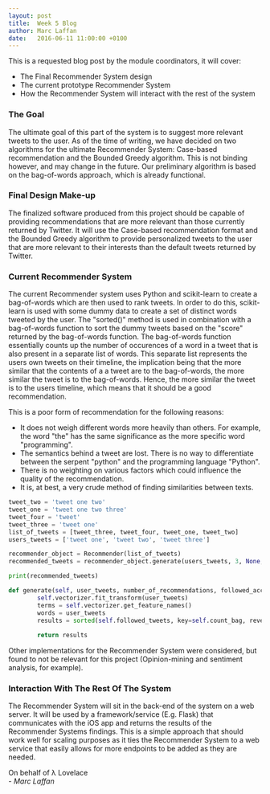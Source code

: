 ```yaml
---
layout: post
title:  Week 5 Blog
author: Marc Laffan
date:   2016-06-11 11:00:00 +0100
---
```


This is a requested blog post by the module coordinators, it will cover:

* The Final Recommender System design
* The current prototype Recommender System
* How the Recommender System will interact with the rest of the system


### The Goal

The ultimate goal of this part of the system is to suggest more relevant tweets to the user. As of the time of writing, we have decided on two algorithms for the ultimate Recommender System: Case-based recommendation and the Bounded Greedy algorithm. This is not binding however, and may change in the future. Our preliminary algorithm is based on the bag-of-words approach, which is already functional.

### Final Design Make-up

The finalized software produced from this project should be capable of providing recommendations that are more relevant than those currently returned by Twitter. It will use the Case-based recommendation format and the Bounded Greedy algorithm to provide personalized tweets to the user that are more relevant to their interests than the default tweets returned by Twitter.


### Current Recommender System

The current Recommender system uses Python and scikit-learn to create a bag-of-words which are then used to rank tweets. In order to do this, scikit-learn is used with some dummy data to create a set of distinct words tweeted by the user. The "sorted()" method is used in combination with a bag-of-words function to sort the dummy tweets based on the "score" returned by the bag-of-words function. The bag-of-words function essentially counts up the number of occurences of a word in a tweet that is also present in a separate list of words. This separate list represents the users own tweets on their timeline, the implication being that the more similar that the contents of a a tweet are to the bag-of-words, the more similar the tweet is to the bag-of-words. Hence, the more similar the tweet is to the users timeline, which means that it should be a good recommendation.

This is a poor form of recommendation for the following reasons:

- It does not weigh different words more heavily than others. For example, the word "the" has the same significance as the more specific word "programming".
- The semantics behind a tweet are lost. There is no way to differentiate between the serpent "python" and the programming language "Python".
- There is no weighting on various factors which could influence the quality of the recommendation.
- It is, at best, a very crude method of finding similarities between texts.

```python
tweet_two = 'tweet one two'
tweet_one = 'tweet one two three'
tweet_four = 'tweet'
tweet_three = 'tweet one'
list_of_tweets = [tweet_three, tweet_four, tweet_one, tweet_two]
users_tweets = ['tweet one', 'tweet two', 'tweet three']

recommender_object = Recommender(list_of_tweets)
recommended_tweets = recommender_object.generate(users_tweets, 3, None, None)

print(recommended_tweets)
```

```python
def generate(self, user_tweets, number_of_recommendations, followed_accounts, how_many_days_ago):
        self.vectorizer.fit_transform(user_tweets)
        terms = self.vectorizer.get_feature_names()
        words = user_tweets
        results = sorted(self.followed_tweets, key=self.count_bag, reverse=True)
        
        return results
```

Other implementations for the Recommender System were considered, but found to not be relevant for this project (Opinion-mining and sentiment analysis, for example).

### Interaction With The Rest Of The System

The Recommender System will sit in the back-end of the system on a web server. It will be used by a framework/service (E.g. Flask) that communicates with the iOS app and returns the results of the Recommender Systems findings. This is a simple approach that should work well for scaling purposes as it ties the Recommender System to a web service that easily allows for more endpoints to be added as they are needed.

On behalf of λ Lovelace  
\- *Marc Laffan*